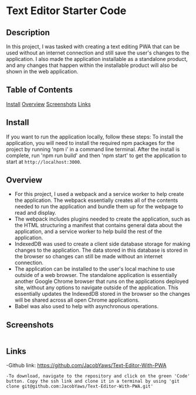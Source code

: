 # Text Editor Starter Code

## Description

In this project, I was tasked with creating a text editing PWA that can be used without an internet connection and still save the user's changes to the application.
I also made the application installable as a standalone product, and any changes that happen within the installable product will also be shown in the web application.

## Table of Contents
[Install](#install)
[Overview](#overview)
[Screenshots](#screenshots)
[Links](#links)

## Install
If you want to run the application locally, follow these steps:
To install the application, you will need to install the required npm packages for the project by running 'npm i' in a command line terminal.
After the install is complete, run 'npm run build' and then 'npm start' to get the application to start at `http://localhost:3000`.

## Overview

 - For this project, I used a webpack and a service worker to help create the application. The webpack essentially creates all of the contents needed to run the application and bundle them up for the webpage to read and display.
 - The webpack includes plugins needed to create the application, such as the HTML structuring a manifest that contains general data about the application, and a service worker to help build the rest of the application.
 - IndexedDB was used to create a client side database storage for making changes to the application. The data stored in this database is stored in the browser so changes can still be made without an internet connection.
 - The application can be installed to the user's local machine to use outside of a web browser. The standalone application is essentially another Google Chrome browser that runs on the applications deployed site, without any options to navigate outside of the application. This essentially updates the IndexedDB stored in the browser so the changes will be shared across all open Chrome applications.
 - Babel was also used to help with asynchronous operations.


## Screenshots

<img src="">


## Links

-Github link: https://github.com/JacobYaws/Text-Editor-With-PWA

    -To download, navigate to the repository and click on the green 'Code' button. Copy the ssh link and clone it in a terminal by using 'git clone git@github.com:JacobYaws/Text-Editor-With-PWA.git'